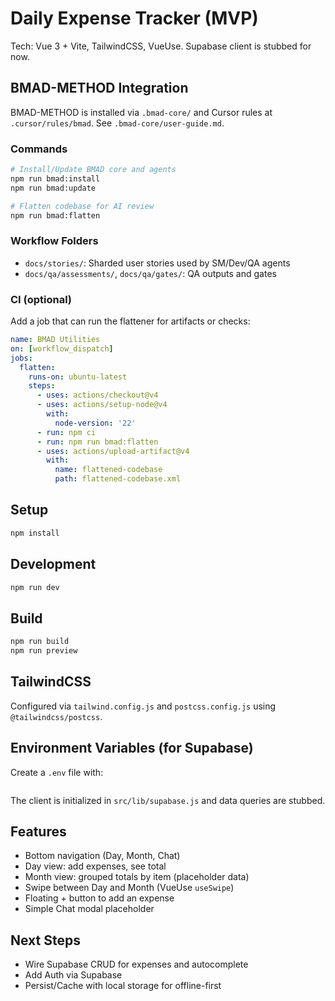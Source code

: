# Daily Expense Tracker (MVP)

Tech: Vue 3 + Vite, TailwindCSS, VueUse. Supabase client is stubbed for now.

## BMAD-METHOD Integration

BMAD-METHOD is installed via `.bmad-core/` and Cursor rules at `.cursor/rules/bmad`. See `.bmad-core/user-guide.md`.

### Commands

```bash
# Install/Update BMAD core and agents
npm run bmad:install
npm run bmad:update

# Flatten codebase for AI review
npm run bmad:flatten
```

### Workflow Folders

- `docs/stories/`: Sharded user stories used by SM/Dev/QA agents
- `docs/qa/assessments/`, `docs/qa/gates/`: QA outputs and gates

### CI (optional)

Add a job that can run the flattener for artifacts or checks:

```yaml
name: BMAD Utilities
on: [workflow_dispatch]
jobs:
  flatten:
    runs-on: ubuntu-latest
    steps:
      - uses: actions/checkout@v4
      - uses: actions/setup-node@v4
        with:
          node-version: '22'
      - run: npm ci
      - run: npm run bmad:flatten
      - uses: actions/upload-artifact@v4
        with:
          name: flattened-codebase
          path: flattened-codebase.xml
```

## Setup

```bash
npm install
```

## Development

```bash
npm run dev
```

## Build

```bash
npm run build
npm run preview
```

## TailwindCSS

Configured via `tailwind.config.js` and `postcss.config.js` using `@tailwindcss/postcss`.

## Environment Variables (for Supabase)

Create a `.env` file with:

```

```

The client is initialized in `src/lib/supabase.js` and data queries are stubbed.

## Features

- Bottom navigation (Day, Month, Chat)
- Day view: add expenses, see total
- Month view: grouped totals by item (placeholder data)
- Swipe between Day and Month (VueUse `useSwipe`)
- Floating + button to add an expense
- Simple Chat modal placeholder

## Next Steps

- Wire Supabase CRUD for expenses and autocomplete
- Add Auth via Supabase
- Persist/Cache with local storage for offline-first
